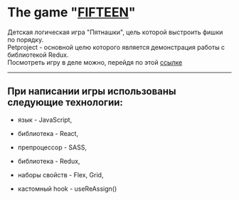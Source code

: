 # The game "[FIFTEEN](https://alexbash82.github.io/fifteen/)"  

Детская логическая игра "Пятнашки", цель которой выстроить фишки по порядку.  
Petproject - основной целю которого является демонстрация работы с библиотекой Redux.  
Посмотреть игру в деле можно, перейдя по этой [ссылке](https://alexbash82.github.io/fifteen/)
*** 

## При написании игры использованы следующие технологии:

+ язык - JavaScript,

+ библиотека - React,

+ препроцессор - SASS,

+ библиотека - Redux,

+ наборы свойств - Flex, Grid,

+ кастомный hook - useReAssign()
